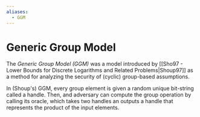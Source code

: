```yaml
---
aliases:
  - GGM
---
```

# Generic Group Model
The *Generic Group Model (GGM)* was a model introduced by [[Sho97 - Lower Bounds for Discrete Logarithms and Related Problems|Shoup97]] as a method for analyzing the security of (cyclic) group-based assumptions.

In (Shoup's) GGM, every group element is given a random unique bit-string called a handle. Then, and adversary can compute the group operation by calling its oracle, which takes two handles an outputs a handle that represents the product of the input elements.